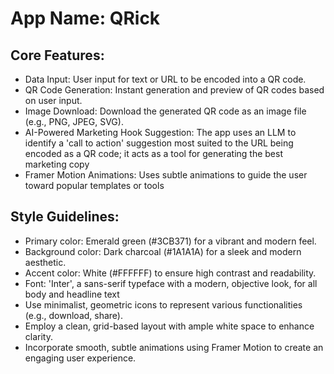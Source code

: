 # **App Name**: QRick

## Core Features:

- Data Input: User input for text or URL to be encoded into a QR code.
- QR Code Generation: Instant generation and preview of QR codes based on user input.
- Image Download: Download the generated QR code as an image file (e.g., PNG, JPEG, SVG).
- AI-Powered Marketing Hook Suggestion: The app uses an LLM to identify a 'call to action' suggestion most suited to the URL being encoded as a QR code; it acts as a tool for generating the best marketing copy
- Framer Motion Animations: Uses subtle animations to guide the user toward popular templates or tools

## Style Guidelines:

- Primary color: Emerald green (#3CB371) for a vibrant and modern feel.
- Background color: Dark charcoal (#1A1A1A) for a sleek and modern aesthetic.
- Accent color: White (#FFFFFF) to ensure high contrast and readability.
- Font: 'Inter', a sans-serif typeface with a modern, objective look, for all body and headline text
- Use minimalist, geometric icons to represent various functionalities (e.g., download, share).
- Employ a clean, grid-based layout with ample white space to enhance clarity.
- Incorporate smooth, subtle animations using Framer Motion to create an engaging user experience.